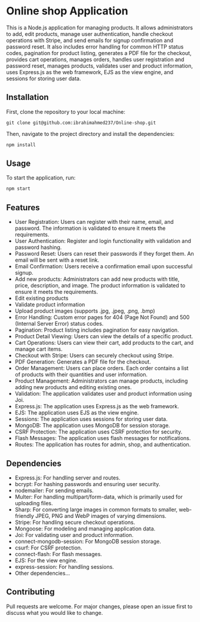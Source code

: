 # Online shop Application

This is a Node.js application for managing products. It allows administrators to add, edit products, manage user authentication, handle checkout operations with Stripe, and send emails for signup confirmation and password reset. It also includes error handling for common HTTP status codes, pagination for product listing, generates a PDF file for the checkout, provides cart operations, manages orders, handles user registration and password reset, manages products, validates user and product information, uses Express.js as the web framework, EJS as the view engine, and sessions for storing user data.

## Installation

First, clone the repository to your local machine:

`git clone git@github.com:ibrahimahmed237/Online-shop.git`

Then, navigate to the project directory and install the dependencies:

```bash
npm install
```

## Usage

To start the application, run:

```bash
npm start
```

## Features

- User Registration: Users can register with their name, email, and password. The information is validated to ensure it meets the requirements.
- User Authentication: Register and login functionality with validation and password hashing.
- Password Reset: Users can reset their passwords if they forget them. An email will be sent with a reset link.
- Email Confirmation: Users receive a confirmation email upon successful signup.
- Add new products: Administrators can add new products with title, price, description, and image. The product information is validated to ensure it meets the requirements.
- Edit existing products
- Validate product information
- Upload product images (supports .jpg, .jpeg, .png, .bmp)
- Error Handling: Custom error pages for 404 (Page Not Found) and 500 (Internal Server Error) status codes.
- Pagination: Product listing includes pagination for easy navigation.
- Product Detail Viewing: Users can view the details of a specific product.
- Cart Operations: Users can view their cart, add products to the cart, and manage cart items.
- Checkout with Stripe: Users can securely checkout using Stripe.
- PDF Generation: Generates a PDF file for the checkout.
- Order Management: Users can place orders. Each order contains a list of products with their quantities and user information.
- Product Management: Administrators can manage products, including adding new products and editing existing ones.
- Validation: The application validates user and product information using Joi.
- Express.js: The application uses Express.js as the web framework.
- EJS: The application uses EJS as the view engine.
- Sessions: The application uses sessions for storing user data.
- MongoDB: The application uses MongoDB for session storage.
- CSRF Protection: The application uses CSRF protection for security.
- Flash Messages: The application uses flash messages for notifications.
- Routes: The application has routes for admin, shop, and authentication.

## Dependencies

- Express.js: For handling server and routes.
- bcrypt: For hashing passwords and ensuring user security.
- nodemailer: For sending emails.
- Multer: For handling multipart/form-data, which is primarily used for uploading files.
- Sharp: For converting large images in common formats to smaller, web-friendly JPEG, PNG and WebP images of varying dimensions.
- Stripe: For handling secure checkout operations.
- Mongoose: For modeling and managing application data.
- Joi: For validating user and product information.
- connect-mongodb-session: For MongoDB session storage.
- csurf: For CSRF protection.
- connect-flash: For flash messages.
- EJS: For the view engine.
- express-session: For handling sessions.
- Other dependencies...

## Contributing

Pull requests are welcome. For major changes, please open an issue first to discuss what you would like to change.

